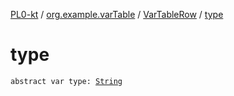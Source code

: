 [PL0-kt](../../index.md) / [org.example.varTable](../index.md) / [VarTableRow](index.md) / [type](./type.md)

# type

`abstract var type: `[`String`](https://kotlinlang.org/api/latest/jvm/stdlib/kotlin/-string/index.html)
